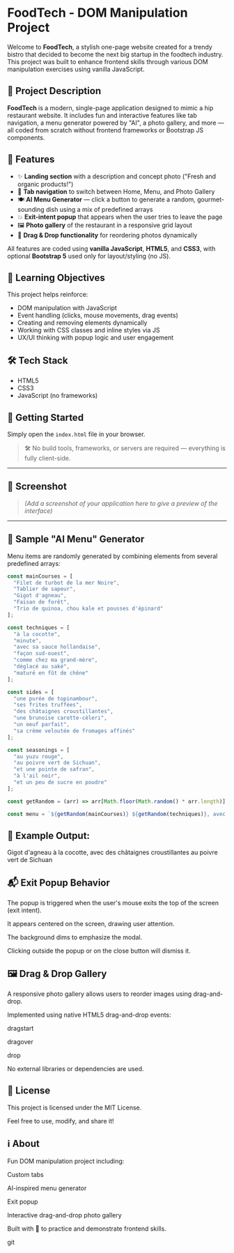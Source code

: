 # FoodTech - DOM Manipulation Project

Welcome to **FoodTech**, a stylish one-page website created for a trendy bistro that decided to become the next big startup in the foodtech industry. This project was built to enhance frontend skills through various DOM manipulation exercises using vanilla JavaScript.

## 📖 Project Description

**FoodTech** is a modern, single-page application designed to mimic a hip restaurant website. It includes fun and interactive features like tab navigation, a menu generator powered by "AI", a photo gallery, and more — all coded from scratch without frontend frameworks or Bootstrap JS components.

## 🎯 Features

- ✨ **Landing section** with a description and concept photo ("Fresh and organic products!")
- 🔀 **Tab navigation** to switch between Home, Menu, and Photo Gallery
- 🍽️ **AI Menu Generator** — click a button to generate a random, gourmet-sounding dish using a mix of predefined arrays
- 💥 **Exit-intent popup** that appears when the user tries to leave the page
- 🖼️ **Photo gallery** of the restaurant in a responsive grid layout
- 🧲 **Drag & Drop functionality** for reordering photos dynamically

All features are coded using **vanilla JavaScript**, **HTML5**, and **CSS3**, with optional **Bootstrap 5** used only for layout/styling (no JS).

## 🧪 Learning Objectives

This project helps reinforce:

- DOM manipulation with JavaScript
- Event handling (clicks, mouse movements, drag events)
- Creating and removing elements dynamically
- Working with CSS classes and inline styles via JS
- UX/UI thinking with popup logic and user engagement

## 🛠️ Tech Stack

- HTML5
- CSS3 
- JavaScript (no frameworks)

## 🚀 Getting Started

Simply open the `index.html` file in your browser.

> 🛠️ No build tools, frameworks, or servers are required — everything is fully client-side.

---

## 📸 Screenshot

> *(Add a screenshot of your application here to give a preview of the interface)*

---

## 🧠 Sample "AI Menu" Generator

Menu items are randomly generated by combining elements from several predefined arrays:

```javascript
const mainCourses = [
  "Filet de turbot de la mer Noire",
  "Tablier de sapeur",
  "Gigot d'agneau",
  "Faisan de forêt",
  "Trio de quinoa, chou kale et pousses d'épinard"
];

const techniques = [
  "à la cocotte",
  "minute",
  "avec sa sauce hollandaise",
  "façon sud-ouest",
  "comme chez ma grand-mère",
  "déglacé au saké",
  "maturé en fût de chêne"
];

const sides = [
  "une purée de topinambour",
  "ses frites truffées",
  "des châtaignes croustillantes",
  "une brunoise carotte-cèleri",
  "un oeuf parfait",
  "sa crème veloutée de fromages affinés"
];

const seasonings = [
  "au yuzu rouge",
  "au poivre vert de Sichuan",
  "et une pointe de safran",
  "à l'ail noir",
  "et un peu de sucre en poudre"
];

const getRandom = (arr) => arr[Math.floor(Math.random() * arr.length)];

const menu = `${getRandom(mainCourses)} ${getRandom(techniques)}, avec ${getRandom(sides)} ${getRandom(seasonings)}`;

```

## 🔀 Example Output:

Gigot d'agneau à la cocotte, avec des châtaignes croustillantes au poivre vert de Sichuan

## 📬 Exit Popup Behavior
The popup is triggered when the user's mouse exits the top of the screen (exit intent).

It appears centered on the screen, drawing user attention.

The background dims to emphasize the modal.

Clicking outside the popup or on the close button will dismiss it.

## 🖼️ Drag & Drop Gallery
A responsive photo gallery allows users to reorder images using drag-and-drop.

Implemented using native HTML5 drag-and-drop events:

dragstart

dragover

drop

No external libraries or dependencies are used.

## 📄 License
This project is licensed under the MIT License.

Feel free to use, modify, and share it!

## ℹ️ About
Fun DOM manipulation project including:

Custom tabs

AI-inspired menu generator

Exit popup

Interactive drag-and-drop photo gallery

Built with 💛 to practice and demonstrate frontend skills.


git 